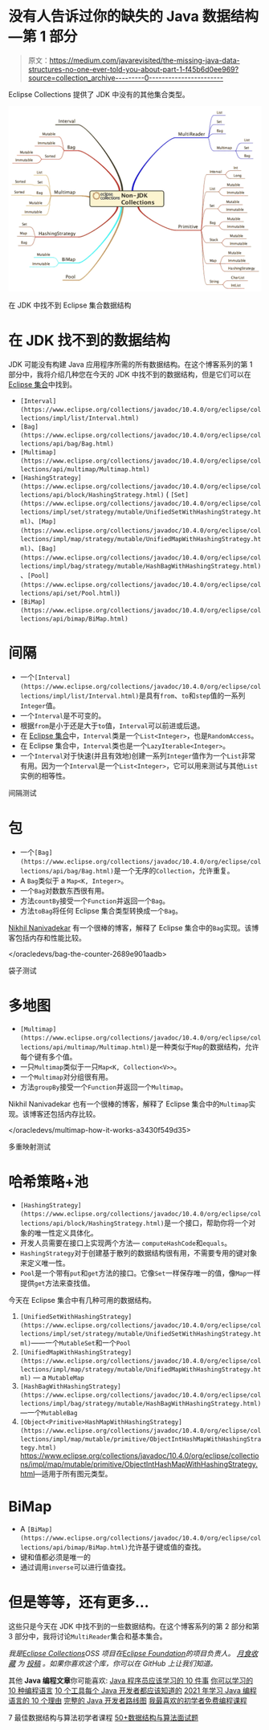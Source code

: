 # 没有人告诉过你的缺失的 Java 数据结构—第 1 部分

> 原文：<https://medium.com/javarevisited/the-missing-java-data-structures-no-one-ever-told-you-about-part-1-f45b6d0ee969?source=collection_archive---------0----------------------->

Eclipse Collections 提供了 JDK 中没有的其他集合类型。

![](img/0cb86cbfe08dc715288ebe751f313b1d.png)

在 JDK 中找不到 Eclipse 集合数据结构

# 在 JDK 找不到的数据结构

JDK 可能没有构建 Java 应用程序所需的所有数据结构。在这个博客系列的第 1 部分中，我将介绍几种您在今天的 JDK 中找不到的数据结构，但是它们可以在 [Eclipse 集合](https://github.com/eclipse/eclipse-collections)中找到。

*   `[Interval](https://www.eclipse.org/collections/javadoc/10.4.0/org/eclipse/collections/impl/list/Interval.html)`
*   `[Bag](https://www.eclipse.org/collections/javadoc/10.4.0/org/eclipse/collections/api/bag/Bag.html)`
*   `[Multimap](https://www.eclipse.org/collections/javadoc/10.4.0/org/eclipse/collections/api/multimap/Multimap.html)`
*   `[HashingStrategy](https://www.eclipse.org/collections/javadoc/10.4.0/org/eclipse/collections/api/block/HashingStrategy.html)` ( `[Set](https://www.eclipse.org/collections/javadoc/10.4.0/org/eclipse/collections/impl/set/strategy/mutable/UnifiedSetWithHashingStrategy.html)`、`[Map](https://www.eclipse.org/collections/javadoc/10.4.0/org/eclipse/collections/impl/map/strategy/mutable/UnifiedMapWithHashingStrategy.html)`、`[Bag](https://www.eclipse.org/collections/javadoc/10.4.0/org/eclipse/collections/impl/bag/strategy/mutable/HashBagWithHashingStrategy.html)`、`[Pool](https://www.eclipse.org/collections/javadoc/10.4.0/org/eclipse/collections/api/set/Pool.html)`)
*   `[BiMap](https://www.eclipse.org/collections/javadoc/10.4.0/org/eclipse/collections/api/bimap/BiMap.html)`

# 间隔

*   一个`[Interval](https://www.eclipse.org/collections/javadoc/10.4.0/org/eclipse/collections/impl/list/Interval.html)`是具有`from`、`to`和`step`值的一系列`Integer`值。
*   一个`Interval`是不可变的。
*   根据`from`是小于还是大于`to`值，`Interval`可以前进或后退。
*   在 [Eclipse 集合](https://github.com/eclipse/eclipse-collections)中，`Interval`类是一个`List<Integer>`，也是`RandomAccess`。
*   在 Eclipse 集合中，`Interval`类也是一个`LazyIterable<Integer>`。
*   一个`Interval`对于快速(并且有效地)创建一系列`Integer`值作为一个`List`非常有用。因为一个`Interval`是一个`List<Integer>`，它可以用来测试与其他`List`实例的相等性。

间隔测试

# 包

*   一个`[Bag](https://www.eclipse.org/collections/javadoc/10.4.0/org/eclipse/collections/api/bag/Bag.html)`是一个无序的`Collection`，允许重复。
*   A `Bag`类似于 a `Map<K, Integer>`。
*   一个`Bag`对数数东西很有用。
*   方法`countBy`接受一个`Function`并返回一个`Bag`。
*   方法`toBag`将任何 Eclipse 集合类型转换成一个`Bag`。

[Nikhil Nanivadekar](https://medium.com/u/4285d8a2ca86?source=post_page-----f45b6d0ee969--------------------------------) 有一个很棒的博客，解释了 Eclipse 集合中的`Bag`实现。该博客包括内存和性能比较。

</oracledevs/bag-the-counter-2689e901aadb>  

袋子测试

# 多地图

*   `[Multimap](https://www.eclipse.org/collections/javadoc/10.4.0/org/eclipse/collections/api/multimap/Multimap.html)`是一种类似于`Map`的数据结构，允许每个键有多个值。
*   一只`Multimap`类似于一只`Map<K, Collection<V>>`。
*   一个`Multimap`对分组很有用。
*   方法`groupBy`接受一个`Function`并返回一个`Multimap`。

Nikhil Nanivadekar 也有一个很棒的博客，解释了 Eclipse 集合中的`Multimap`实现。该博客还包括内存比较。

</oracledevs/multimap-how-it-works-a3430f549d35>  

多重映射测试

# 哈希策略+池

*   `[HashingStrategy](https://www.eclipse.org/collections/javadoc/10.4.0/org/eclipse/collections/api/block/HashingStrategy.html)`是一个接口，帮助你将一个对象的唯一性定义具体化。
*   开发人员需要在接口上实现两个方法— `computeHashCode`和`equals`。
*   `HashingStrategy`对于创建基于散列的数据结构很有用，不需要专用的键对象来定义唯一性。
*   `Pool`是一个带有`put`和`get`方法的接口。它像`Set`一样保存唯一的值，像`Map`一样提供`get`方法来查找值。

今天在 Eclipse 集合中有几种可用的数据结构。

1.  `[UnifiedSetWithHashingStrategy](https://www.eclipse.org/collections/javadoc/10.4.0/org/eclipse/collections/impl/set/strategy/mutable/UnifiedSetWithHashingStrategy.html)`——一个`MutableSet`和一个`Pool`
2.  `[UnifiedMapWithHashingStrategy](https://www.eclipse.org/collections/javadoc/10.4.0/org/eclipse/collections/impl/map/strategy/mutable/UnifiedMapWithHashingStrategy.html)` — a `MutableMap`
3.  `[HashBagWithHashingStrategy](https://www.eclipse.org/collections/javadoc/10.4.0/org/eclipse/collections/impl/bag/strategy/mutable/HashBagWithHashingStrategy.html)` —一个`MutableBag`
4.  `[Object<Primitive>HashMapWithHashingStrategy](https://www.eclipse.org/collections/javadoc/10.4.0/org/eclipse/collections/impl/map/mutable/primitive/ObjectIntHashMapWithHashingStrategy.html)` <https://www.eclipse.org/collections/javadoc/10.4.0/org/eclipse/collections/impl/map/mutable/primitive/ObjectIntHashMapWithHashingStrategy.html>—适用于所有图元类型。

# BiMap

*   A `[BiMap](https://www.eclipse.org/collections/javadoc/10.4.0/org/eclipse/collections/api/bimap/BiMap.html)`允许基于键或值的查找。
*   键和值都必须是唯一的
*   通过调用`inverse`可以进行值查找。

# 但是等等，还有更多…

这些只是今天在 JDK 中找不到的一些数据结构。在这个博客系列的第 2 部分和第 3 部分中，我将讨论`MultiReader`集合和基本集合。

*我是*[*Eclipse Collections*](https://github.com/eclipse/eclipse-collections)*OSS 项目在*[*Eclipse Foundation*](https://projects.eclipse.org/projects/technology.collections)*的项目负责人。* [*月食收藏*](https://github.com/eclipse/eclipse-collections) *为* [*投稿*](https://github.com/eclipse/eclipse-collections/blob/master/CONTRIBUTING.md) *。如果你喜欢这个库，你可以在 GitHub 上让我们知道。*

其他 **Java 编程文章**你可能喜欢:
[Java 程序员应该学习的 10 件事](/javarevisited/9-things-java-programmers-should-learn-in-2018-3f0b2207dfc4)
[你可以学习的 10 种编程语言](/hackernoon/10-best-programming-languages-to-learn-in-2019-e5b05af4a972)
[10 个工具每个 Java 开发者都应该知道的](http://www.java67.com/2018/04/10-tools-java-developers-should-learn.html)
[2021 年学习 Java 编程语言的 10 个理由](http://javarevisited.blogspot.sg/2013/04/10-reasons-to-learn-java-programming.html)
[完整的 Java 开发者路线图](/javarevisited/the-java-programmer-roadmap-f9db163ef2c2)
[我最喜欢的初学者免费编程课程](/javarevisited/top-10-free-interactive-programming-courses-from-educative-for-beginners-to-learn-in-2021-713cbf96d4eb)

7 最佳数据结构与算法初学者课程
[50+数据结构与算法面试题](/hackernoon/50-data-structure-and-algorithms-interview-questions-for-programmers-b4b1ac61f5b0)